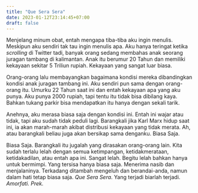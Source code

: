 ```yaml
---
title: "Que Sera Sera"
date: 2023-01-12T23:14:45+07:00
draft: false
---
```


Menjelang minum obat, entah mengapa tiba-tiba aku ingin menulis. Meskipun aku sendiri tak tau ingin menulis apa. Aku hanya teringat ketika *scrolling* di Twitter tadi, banyak orang sedang membahas anak seorang juragan tambang di kalimantan. Anak itu berumur 20 Tahun dan memiliki kekayaan sekitar 5 Triliun rupiah. Kekayaan yang sangat luar biasa.

Orang-orang lalu membayangkan bagaimana kondisi mereka dibandingkan kondisi anak juragan tambang ini. Aku sendiri pun sama dengan orang-orang itu. Umurku 22 Tahun saat ini dan entah kekayaan apa yang aku punya. Aku punya 2000 rupiah, tapi tentu itu tidak bisa dibilang kaya. Bahkan tukang parkir bisa mendapatkan itu hanya dengan sekali tarik.  

Anehnya, aku merasa biasa saja dengan kondisi ini. Entah ini wajar atau tidak, tapi aku sudah tidak peduli lagi. Barangkali jika Karl Marx hidup saat ini, ia akan marah-marah akibat distribusi kekayaan yang tidak merata. Ah, atau barangkali beliau juga akan bersikap sama denganku. Biasa Saja.

Biasa Saja. Barangkali itu jugalah yang dirasakan orang-orang lain. Kita sudah terlalu lelah dengan semua ketimpangan, ketidakmerataan, ketidakadilan, atau entah apa ini. Sangat lelah. Begitu lelah bahkan hanya untuk bermimpi. Yang tersisa hanya biasa saja. Menerima nasib dan menjalaninya. Terkadang ditambah mengeluh dan berandai-anda, namun dalam hati tetap biasa saja. *Que Sera Sera*. Yang terjadi biarlah terjadi. *Amorfati.* *Prek.*
